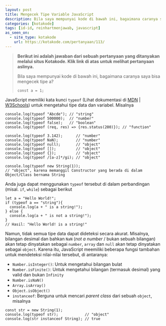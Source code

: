 ```yaml
---
layout: post
title: Mengecek Tipe Variable JavaScript
description: Bila saya mempunyai kode di bawah ini, bagaimana caranya saya bisa mengecek tipe a? const a = 1;
categories: [kotakode]
tags: [id-id, reinhartmenjawab, javascript]
as_seen_on:
  - site_type: kotakode
    url: https://kotakode.com/pertanyaan/113/
---
```

> **Berikut ini adalah jawaban dari sebuah pertanyaan yang ditanyakan melalui situs Kotakode. Klik link di atas untuk melihat pertanyaan aslinya.**
> 
> Bila saya mempunyai kode di bawah ini, bagaimana caranya saya bisa mengecek tipe a?
> 
> `const a = 1;`

JavaScript memiliki kata kunci `typeof` (Lihat dokumentasi di [MDN](https://developer.mozilla.org/en-US/docs/Web/JavaScript/Reference/Operators/typeof) | [W3Schools](https://www.w3schools.com/js/js_datatypes.asp)) untuk mengetahui tipe data dan variabel. Misalnya

```
console.log(typeof "Abcde"); // "string"
console.log(typeof 500000);  // "number"
console.log(typeof false);   // "boolean"
console.log(typeof (req, res) => {res.status(200)}); // "function"

console.log(typeof 3.142);      // "number"
console.log(typeof NaN);        // "number"
console.log(typeof null);       // "object"
console.log(typeof []);         // "object"
console.log(typeof {});         // "object"
console.log(typeof /[a-z]*/gi); // "object"

console.log(typeof new String(1));
// "object", karena memanggil Constructor yang berada di dalam Object/Class bernama String
```
Anda juga dapat menggunakan `typeof` tersebut di dalam perbandingan (misal. `if`, `while`) sebagai berikut

```
let a = "Hello World!";
if (typeof a == "string"){
  console.log(a + " is a string!");
} else {
  console.log(a + " is not a string!");
}
// Hasil: "Hello World! is a string!"
```

Namun, tidak semua tipe data dapat dideteksi secara akurat. Misalnya, bilangan desimal dan bahkan `NaN` (*not a number* / bukan sebuah bilangan) akan tetap dinyatakan sebagai `number`, `array` dan `null` akan tetap dinyatakan sebagai `object`. Karena itu, JavaScript meemiliki beberapa fungsi tambahan untuk mendeteksi nilai-nilai tersebut, di antaranya:

+ `Number.isInteger()`: Untuk mengetahui bilangan bulat
+ `Number.isFinite()`: Untuk mengetahui bilangan (termasuk desimal) yang valid dan bukan `Infinity`
+ `Number.isNaN()`
+ `Array.isArray()`
+ `Object.isObject()`
+ `instanceof`: Berguna untuk mencari *parent class* dari sebuah `object`, misalnya

```
const str = new String(1);
console.log(typeof str);            // "object"
console.log(str instanceof String); // true
```